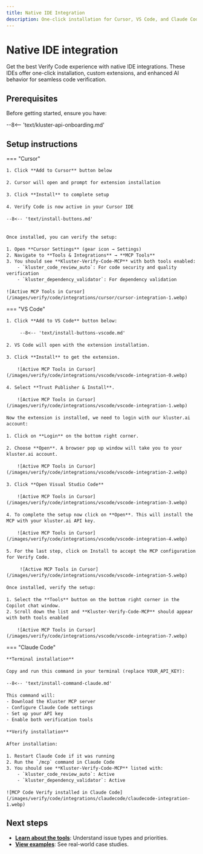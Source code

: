 ```yaml
---
title: Native IDE Integration
description: One-click installation for Cursor, VS Code, and Claude Code with enhanced Verify Code features and custom extensions.
---
```


# Native IDE integration

Get the best Verify Code experience with native IDE integrations. These IDEs offer one-click installation, custom extensions, and enhanced AI behavior for seamless code verification.

## Prerequisites

Before getting started, ensure you have:

--8<-- 'text/kluster-api-onboarding.md'

## Setup instructions

=== "Cursor"
    
    1. Click **Add to Cursor** button below
    
    2. Cursor will open and prompt for extension installation
    
    3. Click **Install** to complete setup
    
    4. Verify Code is now active in your Cursor IDE
    
    --8<-- 'text/install-buttons.md'
    
    
    Once installed, you can verify the setup:
    
    1. Open **Cursor Settings** (gear icon → Settings)
    2. Navigate to **Tools & Integrations** → **MCP Tools**
    3. You should see **Kluster-Verify-Code-MCP** with both tools enabled:
        - `kluster_code_review_auto`: For code security and quality verification
        - `kluster_dependency_validator`: For dependency validation
    
    ![Active MCP Tools in Cursor](/images/verify/code/integrations/cursor/cursor-integration-1.webp)

=== "VS Code"
   
    1. Click **Add to VS Code** button below: 
        
         --8<-- 'text/install-buttons-vscode.md'
    
    2. VS Code will open with the extension installation.
    
    3. Click **Install** to get the extension.

        ![Active MCP Tools in Cursor](/images/verify/code/integrations/vscode/vscode-integration-0.webp)

    4. Select **Trust Publisher & Install**.

        ![Active MCP Tools in Cursor](/images/verify/code/integrations/vscode/vscode-integration-1.webp)

    Now the extension is installed, we need to login with our kluster.ai account:
       
    1. Click on **Login** on the bottom right corner.
       
    2. Choose **Open**. A browser pop up window will take you to your kluster.ai account. 

        ![Active MCP Tools in Cursor](/images/verify/code/integrations/vscode/vscode-integration-2.webp)
          
    3. Click **Open Visual Studio Code**

        ![Active MCP Tools in Cursor](/images/verify/code/integrations/vscode/vscode-integration-3.webp)

    4. To complete the setup now click on **Open**. This will install the MCP with your kluster.ai API key.  
        
        ![Active MCP Tools in Cursor](/images/verify/code/integrations/vscode/vscode-integration-4.webp)

    5. For the last step, click on Install to accept the MCP configuration for Verify Code. 
    
         ![Active MCP Tools in Cursor](/images/verify/code/integrations/vscode/vscode-integration-5.webp)
        
    Once installed, verify the setup:
    
    1. Select the **Tools** button on the bottom right corner in the Copilot chat window.
    2. Scroll down the list and **Kluster-Verify-Code-MCP** should appear with both tools enabled

        ![Active MCP Tools in Cursor](/images/verify/code/integrations/vscode/vscode-integration-7.webp)

=== "Claude Code"

    **Terminal installation**
    
    Copy and run this command in your terminal (replace YOUR_API_KEY):
    
    --8<-- 'text/install-command-claude.md'
    
    This command will:
    - Download the Kluster MCP server
    - Configure Claude Code settings
    - Set up your API key
    - Enable both verification tools
    
    **Verify installation**
    
    After installation:
    
    1. Restart Claude Code if it was running
    2. Run the `/mcp` command in Claude Code
    3. You should see **Kluster-Verify-Code-MCP** listed with:
        - `kluster_code_review_auto`: Active
        - `kluster_dependency_validator`: Active
    
    ![MCP Code Verify installed in Claude Code](/images/verify/code/integrations/claudecode/claudecode-integration-1.webp)


## Next steps

- **[Learn about the tools](/verify/code/tools/)**: Understand issue  types and priorities.
- **[View examples](/verify/code/examples/cursor-firebase-nextjs/)**: See real-world case studies.